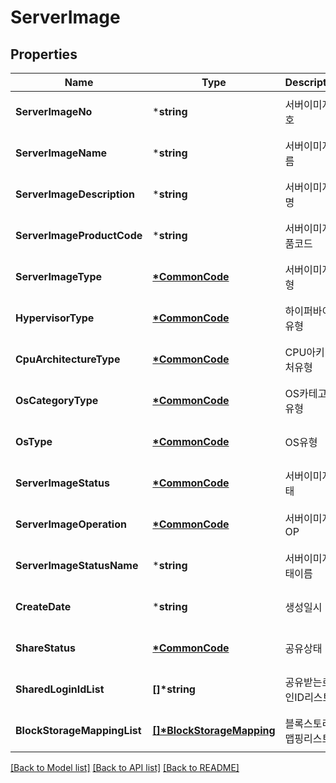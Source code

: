 # ServerImage

## Properties
Name | Type | Description | Notes
------------ | ------------- | ------------- | -------------
**ServerImageNo** | ***string** | 서버이미지번호 | [optional] [default to null]
**ServerImageName** | ***string** | 서버이미지이름 | [optional] [default to null]
**ServerImageDescription** | ***string** | 서버이미지설명 | [optional] [default to null]
**ServerImageProductCode** | ***string** | 서버이미지상품코드 | [optional] [default to null]
**ServerImageType** | **[*CommonCode](CommonCode.md)** | 서버이미지유형 | [optional] [default to null]
**HypervisorType** | **[*CommonCode](CommonCode.md)** | 하이퍼바이저유형 | [optional] [default to null]
**CpuArchitectureType** | **[*CommonCode](CommonCode.md)** | CPU아키텍처유형 | [optional] [default to null]
**OsCategoryType** | **[*CommonCode](CommonCode.md)** | OS카테고리유형 | [optional] [default to null]
**OsType** | **[*CommonCode](CommonCode.md)** | OS유형 | [optional] [default to null]
**ServerImageStatus** | **[*CommonCode](CommonCode.md)** | 서버이미지상태 | [optional] [default to null]
**ServerImageOperation** | **[*CommonCode](CommonCode.md)** | 서버이미지OP | [optional] [default to null]
**ServerImageStatusName** | ***string** | 서버이미지상태이름 | [optional] [default to null]
**CreateDate** | ***string** | 생성일시 | [optional] [default to null]
**ShareStatus** | **[*CommonCode](CommonCode.md)** | 공유상태 | [optional] [default to null]
**SharedLoginIdList** | **[]\*string** | 공유받는로그인ID리스트 | [optional] [default to null]
**BlockStorageMappingList** | **[[]\*BlockStorageMapping](BlockStorageMapping.md)** | 블록스토리지맵핑리스트 | [optional] [default to null]

[[Back to Model list]](../README.md#documentation-for-models) [[Back to API list]](../README.md#documentation-for-api-endpoints) [[Back to README]](../README.md)


